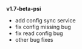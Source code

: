 __v1.7-beta-psi__
- add config sync service
- fix config missing bug
- fix read config bug
- other bug fixes
